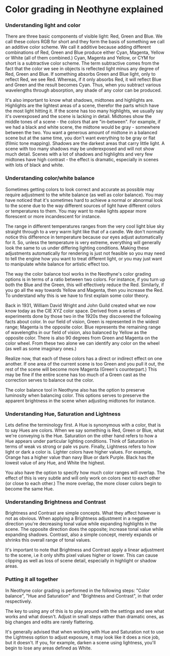# Color grading in Neothyne explained

### Understanding light and color

There are three basic components of visible light: Red, Green and Blue. We
call these colors RGB for short and they form the basis of something we call
an additive color scheme. We call it additive because adding different
combinations of Red, Green and Blue produce either Cyan, Magenta, Yellow or
White (all of them combined.) Cyan, Magenta and Yellow, or CYM for short is a
subtractive color scheme. The term subtractive comes from the fact that the
color we see in objects is reflected light minus any degree of Red, Green and
Blue. If something absorbs Green and Blue light, only to reflect Red, we see Red.
Whereas, if it only absorbs Red, it will reflect Blue and Green and the result
becomes Cyan. Thus, when you subtract various wavelengths through absorption, any
shade of any color can be produced.

It's also important to know what shadows, midtones and highlights are. Highlights
are the lightest areas of a scene, therefor the parts which have the most light
hitting it. If the scene has too many highlights, we usually say it's overexposed
and the scene is lacking in detail. Midtones show the middle tones of a scene -
the colors that are "in-between". For example, if we had a black and white
scene, the midtone would be gray - somewhere between the two. You want a generous
amount of midtone in a balanced scene but at the same time, you don't want
everything to be gray or flat (filmic tone mapping). Shadows are the darkest areas
that carry little light. A scene with too many shadows may be underexposed and
will not show much detail. Scenes with a lot of shadows and highlights and very
few midtones have high contrast - the effect is dramatic, especially in scenes
with lots of black and white.

### Understanding color/white balance

Sometimes getting colors to look correct and accurate as possible may require
adjustment to the white balance (as well as color balance). You may have
noticed that it's sometimes hard to achieve a normal or abnormal look to the scene
due to the way different sources of light have different colors or temperatures
to them. You may want to make lights appear more florescent or more incandescent
for instance.

The range in different temperatures ranges from the very cool light blue sky
straight through to a very warm light like that of a candle. We don't normally
notice this difference in temperature because our eyes adjust automatically for
it. So, unless the temperature is very extreme, everything will generally look
the same to us under differing lighting conditions. Making these adjustments
automatically for rendering is just not feasible so you may need to tell the
engine how you want to treat different light, or you may just want to manipulate
white balance for artistic effect too.

The way the color balance tool works in the Neothyne's color grading options is
in terms of a ratio between two colors. For instance, if you turn up both
the Blue and the Green, this will effectively reduce the Red. Similarly, if you
go all the way towards Yellow and Magenta, then you increase the Red. To understand
why this is we have to first explain some color theory.

Back in 1931, William David Wright and John Guild created what we now know today
as the CIE XYZ color space. Derived from a series of experiments done by those two
in the 1920s they discovered the following facts about color. In our field of
vision, Green is represented in the widest range; Magenta is the opposite color.
Blue represents the remaining range of wavelengths in our field of vision, also
balanced by Yellow as the opposite color. There is also 90 degrees from Green and
Magenta on the color wheel. From these two alone we can identify any color on
the wheel (as well as some imaginary ones.)

Realize now, that each of these colors has a direct or indirect effect on one
another. If one area of the current scene is too Green and you pull it out, the
rest of the scene will become more Magenta (Green's counterpart.) This may be
fine if the entire scene has too much of a Green cast as the correction serves
to balance out the color.

The color balance tool in Neothyne also has the option to preserve luminosity when
balancing color. This options serves to preserve the apparent brightness in the
scene when adjusting midtones for instance.

### Understanding Hue, Saturation and Lightness

Lets define the terminology first. A Hue is synonymous with a color, that is to
say Hues are colors. When we say something is Red, Green or Blue, what we're
conveying is the Hue. Saturation on the other hand refers to how a Hue appears
under particular lighting conditions. Think of Saturation in terms of weak vs
strong or pale vs pure. Finally, Lightness refers to how light or dark a color is.
Lighter colors have higher values. For example, Orange has a higher value than
navy Blue or dark Purple. Black has the lowest value of any Hue, and White the
highest.

You also have the option to specify how much color ranges will overlap. The
effect of this is very subtle and will only work on colors next to each other
(or close to each other.) The more overlap, the more closer colors begin to
become the same Hue.

### Understanding Brightness and Contrast

Brightness and Contrast are simple concepts. What they affect however is not as
obvious. When applying a Brightness adjustment in a negative direction you're
decreasing tonal value while expanding highlights in the scene. The opposite
direction does the opposite; increase tonal value while expanding shadows.
Contrast, also a simple concept, merely expands or shrinks this overall range
of tonal values.

It's important to note that Brightness and Contrast apply a linear adjustment
to the scene, i.e it only shifts pixel values higher or lower. This can cause
clipping as well as loss of scene detail, especially in highlight or shadow
areas.

### Putting it all together

In Neothyne color grading is performed in the following steps: "Color balance",
"Hue and Saturation" and "Brightness and Contrast", in that order respectively.

The key to using any of this is to play around with the settings and see what
works and what doesn't. Adjust in small steps rather than dramatic ones, as big
changes and edits are rarely flattering.

It's generally advised that when working with Hue and Saturation not to use
the Lightness option to adjust exposure, it may look like it does a nice job, but
it doesn't. If you, for example, darken a scene using lightness, you'll begin to
lose any areas defined as White.
